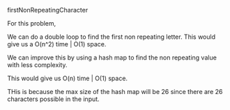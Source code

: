 firstNonRepeatingCharacter

For this problem,

We can do a double loop to find the first non repeating letter. 
This would give us a O(n^2) time | O(1) space.

We can improve this by using a hash map to find the non repeating value with less complexity. 

This would give us O(n) time | O(1) space. 

THis is because the max size of the hash map will be 26 since there are 26 characters possible in the input. 